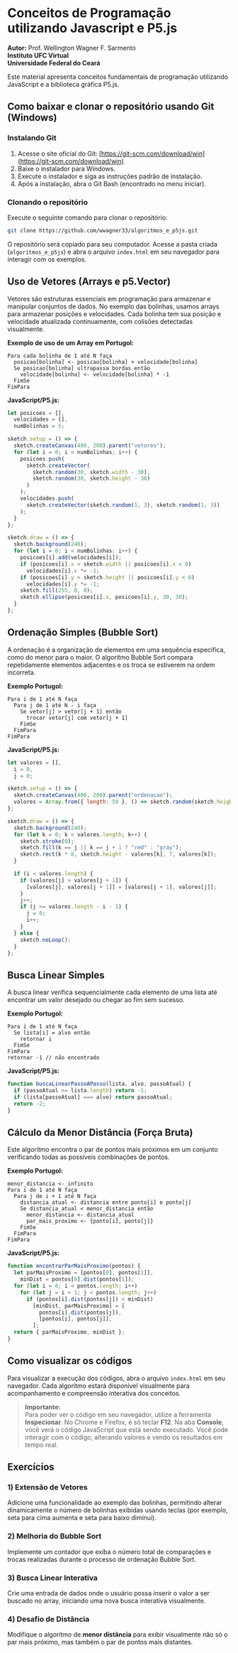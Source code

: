 # Conceitos de Programação utilizando Javascript e P5.js

**Autor:** Prof. Wellington Wagner F. Sarmento\
**Instituto UFC Virtual**\
**Universidade Federal do Ceará**

Este material apresenta conceitos fundamentais de programação utilizando JavaScript e a biblioteca gráfica P5.js.

## Como baixar e clonar o repositório usando Git (Windows)

### Instalando Git

1. Acesse o site oficial do Git: [https://git-scm.com/download/win](https://git-scm.com/download/win)
2. Baixe o instalador para Windows.
3. Execute o instalador e siga as instruções padrão de instalação.
4. Após a instalação, abra o Git Bash (encontrado no menu iniciar).

### Clonando o repositório

Execute o seguinte comando para clonar o repositório:

```bash
git clone https://github.com/wwagner33/algoritmos_e_p5js.git
```

O repositório será copiado para seu computador. Acesse a pasta criada (`algoritmos_e_p5js`) e abra o arquivo `index.html` em seu navegador para interagir com os exemplos.

## Uso de Vetores (Arrays e p5.Vector)

Vetores são estruturas essenciais em programação para armazenar e manipular conjuntos de dados. No exemplo das bolinhas, usamos arrays para armazenar posições e velocidades. Cada bolinha tem sua posição e velocidade atualizada continuamente, com colisões detectadas visualmente.

**Exemplo de uso de um Array em Portugol:**

```portugol
Para cada bolinha de 1 até N faça
  posicao[bolinha] <- posicao[bolinha] + velocidade[bolinha]
  Se posicao[bolinha] ultrapassa bordas então
    velocidade[bolinha] <- velocidade[bolinha] * -1
  FimSe
FimPara
```

**JavaScript/P5.js:**

```javascript
let posicoes = [],
  velocidades = [],
  numBolinhas = 5;

sketch.setup = () => {
  sketch.createCanvas(400, 200).parent("vetores");
  for (let i = 0; i < numBolinhas; i++) {
    posicoes.push(
      sketch.createVector(
        sketch.random(30, sketch.width - 30),
        sketch.random(30, sketch.height - 30)
      )
    );
    velocidades.push(
      sketch.createVector(sketch.random(1, 3), sketch.random(1, 3))
    );
  }
};

sketch.draw = () => {
  sketch.background(240);
  for (let i = 0; i < numBolinhas; i++) {
    posicoes[i].add(velocidades[i]);
    if (posicoes[i].x > sketch.width || posicoes[i].x < 0)
      velocidades[i].x *= -1;
    if (posicoes[i].y > sketch.height || posicoes[i].y < 0)
      velocidades[i].y *= -1;
    sketch.fill(255, 0, 0);
    sketch.ellipse(posicoes[i].x, posicoes[i].y, 30, 30);
  }
};
```

## Ordenação Simples (Bubble Sort)

A ordenação é a organização de elementos em uma sequência específica, como do menor para o maior. O algoritmo Bubble Sort compara repetidamente elementos adjacentes e os troca se estiverem na ordem incorreta.

**Exemplo Portugol:**

```portugol
Para i de 1 até N faça
  Para j de 1 até N - i faça
    Se vetor[j] > vetor[j + 1] então
      trocar vetor[j] com vetor[j + 1]
    FimSe
  FimPara
FimPara
```

**JavaScript/P5.js:**

```javascript
let valores = [],
  i = 0,
  j = 0;

sketch.setup = () => {
  sketch.createCanvas(400, 200).parent("ordenacao");
  valores = Array.from({ length: 50 }, () => sketch.random(sketch.height));
};

sketch.draw = () => {
  sketch.background(240);
  for (let k = 0; k < valores.length; k++) {
    sketch.stroke(0);
    sketch.fill(k == j || k == j + 1 ? "red" : "gray");
    sketch.rect(k * 8, sketch.height - valores[k], 7, valores[k]);
  }

  if (i < valores.length) {
    if (valores[j] > valores[j + 1]) {
      [valores[j], valores[j + 1]] = [valores[j + 1], valores[j]];
    }
    j++;
    if (j >= valores.length - i - 1) {
      j = 0;
      i++;
    }
  } else {
    sketch.noLoop();
  }
};
```

## Busca Linear Simples

A busca linear verifica sequencialmente cada elemento de uma lista até encontrar um valor desejado ou chegar ao fim sem sucesso.

**Exemplo Portugol:**

```portugol
Para i de 1 até N faça
  Se lista[i] = alvo então
    retornar i
  FimSe
FimPara
retornar -1 // não encontrado
```

**JavaScript/P5.js:**

```javascript
function buscaLinearPassoAPasso(lista, alvo, passoAtual) {
  if (passoAtual >= lista.length) return -1;
  if (lista[passoAtual] === alvo) return passoAtual;
  return -2;
}
```

## Cálculo da Menor Distância (Força Bruta)

Este algoritmo encontra o par de pontos mais próximos em um conjunto verificando todas as possíveis combinações de pontos.

**Exemplo Portugol:**

```portugol
menor_distancia <- infinito
Para i de 1 até N faça
  Para j de i + 1 até N faça
    distancia_atual <- distancia entre ponto[i] e ponto[j]
    Se distancia_atual < menor_distancia então
      menor_distancia <- distancia_atual
      par_mais_proximo <- {ponto[i], ponto[j]}
    FimSe
  FimPara
FimPara
```

**JavaScript/P5.js:**

```javascript
function encontrarParMaisProximo(pontos) {
  let parMaisProximo = [pontos[0], pontos[1]],
    minDist = pontos[0].dist(pontos[1]);
  for (let i = 0; i < pontos.length; i++)
    for (let j = i + 1; j < pontos.length; j++)
      if (pontos[i].dist(pontos[j]) < minDist)
        [minDist, parMaisProximo] = [
          pontos[i].dist(pontos[j]),
          [pontos[i], pontos[j]],
        ];
  return { parMaisProximo, minDist };
}
```

## Como visualizar os códigos

Para visualizar a execução dos códigos, abra o arquivo `index.html` em seu navegador. Cada algoritmo estará disponível visualmente para acompanhamento e compreensão interativa dos conceitos.

> **Importante:**  
> Para poder ver o código em seu navegador, utilize a ferramenta **Inspecionar**. No Chrome e Firefox, é só teclar **F12**.
> Na aba **Console**, você verá o código JavaScript que está sendo executado.
> Você pode interagir com o código, alterando valores e vendo os resultados em tempo real.

## Exercícios

### 1) Extensão de Vetores

Adicione uma funcionalidade ao exemplo das bolinhas, permitindo alterar dinamicamente o número de bolinhas exibidas usando teclas (por exemplo, seta para cima aumenta e seta para baixo diminui).

### 2) Melhoria do Bubble Sort

Implemente um contador que exiba o número total de comparações e trocas realizadas durante o processo de ordenação Bubble Sort.

### 3) Busca Linear Interativa

Crie uma entrada de dados onde o usuário possa inserir o valor a ser buscado no array, iniciando uma nova busca interativa visualmente.

### 4) Desafio de Distância

Modifique o algoritmo de **menor distância** para exibir visualmente não só o par mais próximo, mas também o par de pontos mais distantes.
